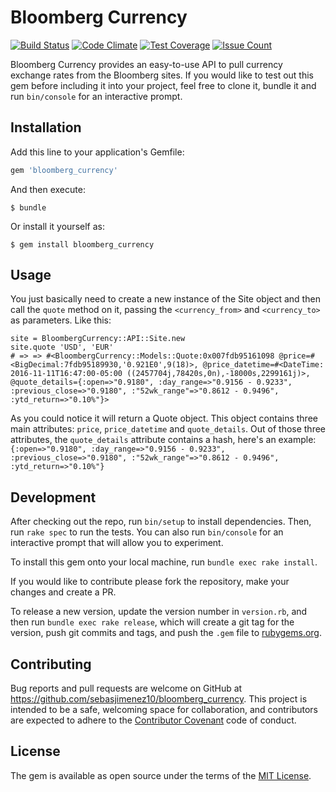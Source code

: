 # Bloomberg Currency

[![Build Status](https://travis-ci.org/sebasjimenez10/bloomberg_currency.svg?branch=master)](https://travis-ci.org/sebasjimenez10/bloomberg_currency) [![Code Climate](https://codeclimate.com/github/sebasjimenez10/bloomberg_currency/badges/gpa.svg)](https://codeclimate.com/github/sebasjimenez10/bloomberg_currency) [![Test Coverage](https://codeclimate.com/github/sebasjimenez10/bloomberg_currency/badges/coverage.svg)](https://codeclimate.com/github/sebasjimenez10/bloomberg_currency/coverage) [![Issue Count](https://codeclimate.com/github/sebasjimenez10/bloomberg_currency/badges/issue_count.svg)](https://codeclimate.com/github/sebasjimenez10/bloomberg_currency)

Bloomberg Currency provides an easy-to-use API to pull currency exchange rates from the Bloomberg sites. If you would like to test out this gem before including it into your project, feel free to clone it, bundle it and run `bin/console` for an interactive prompt.

## Installation

Add this line to your application's Gemfile:

```ruby
gem 'bloomberg_currency'
```

And then execute:

    $ bundle

Or install it yourself as:

    $ gem install bloomberg_currency

## Usage

You just basically need to create a new instance of the Site object and then call the `quote` method on it, passing the `<currency_from>` and `<currency_to>` as parameters. Like this:

```
site = BloombergCurrency::API::Site.new
site.quote 'USD', 'EUR'
# => => #<BloombergCurrency::Models::Quote:0x007fdb95161098 @price=#<BigDecimal:7fdb95189930,'0.921E0',9(18)>, @price_datetime=#<DateTime: 2016-11-11T16:47:00-05:00 ((2457704j,78420s,0n),-18000s,2299161j)>, @quote_details={:open=>"0.9180", :day_range=>"0.9156 - 0.9233", :previous_close=>"0.9180", :"52wk_range"=>"0.8612 - 0.9496", :ytd_return=>"0.10%"}>
```
As you could notice it will return a Quote object. This object contains three main attributes: `price`, `price_datetime` and `quote_details`.
Out of those three attributes, the `quote_details` attribute contains a hash, here's an example: `{:open=>"0.9180", :day_range=>"0.9156 - 0.9233", :previous_close=>"0.9180", :"52wk_range"=>"0.8612 - 0.9496", :ytd_return=>"0.10%"}`

## Development

After checking out the repo, run `bin/setup` to install dependencies. Then, run `rake spec` to run the tests. You can also run `bin/console` for an interactive prompt that will allow you to experiment.

To install this gem onto your local machine, run `bundle exec rake install`.

If you would like to contribute please fork the repository, make your changes and create a PR.

To release a new version, update the version number in `version.rb`, and then run `bundle exec rake release`, which will create a git tag for the version, push git commits and tags, and push the `.gem` file to [rubygems.org](https://rubygems.org).

## Contributing

Bug reports and pull requests are welcome on GitHub at https://github.com/sebasjimenez10/bloomberg_currency. This project is intended to be a safe, welcoming space for collaboration, and contributors are expected to adhere to the [Contributor Covenant](http://contributor-covenant.org) code of conduct.


## License

The gem is available as open source under the terms of the [MIT License](http://opensource.org/licenses/MIT).

